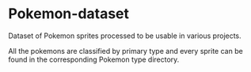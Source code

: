 # Pokemon-dataset

Dataset of Pokemon sprites processed to be usable in various projects.

All the pokemons are classified by primary type and every sprite can be found in the corresponding Pokemon type directory.
